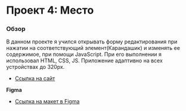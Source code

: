 # Проект 4: Место

### Обзор
В данном проекте я учился открывать форму редактирования при нажатии на соответствующий элемент(Карандашик) и изменять ее содержимое, при помощи JavaScript. При его выполнении я использовал HTML, CSS, JS. Приложение адаптивно на всех устройствах до 320px.
* [Ссылка на сайт](https://alexandrnistratov.github.io/mesto/)

**Figma**

* [Ссылка на макет в Figma](https://www.figma.com/file/StZjf8HnoeLdiXS7dYrLAh/JavaScript.-Sprint-4)


